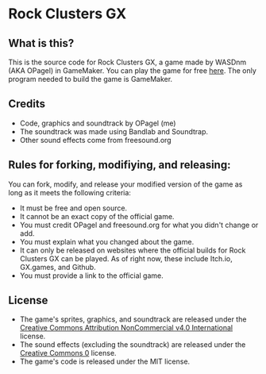 # Rock Clusters GX
## What is this?
This is the source code for Rock Clusters GX, a game made by WASDnm (AKA OPagel) in GameMaker. You can play the game for free [here](https://wasdnm.itch.io/rock-clusters-gx). The only program needed to build the game is GameMaker.
## Credits
* Code, graphics and soundtrack by OPagel (me)
* The soundtrack was made using Bandlab and Soundtrap.
* Other sound effects come from freesound.org
## Rules for forking, modifiying, and releasing:
You can fork, modify, and release your modified version of the game as long as it meets the following criteria:
* It must be free and open source.
* It cannot be an exact copy of the official game. 
* You must credit OPagel and freesound.org for what you didn't change or add.
* You must explain what you changed about the game.
* It can only be released on websites where the official builds for Rock Clusters GX can be played. As of right now, these include Itch.io, GX.games, and Github.
* You must provide a link to the official game.
## License
* The game's sprites, graphics, and soundtrack are released under the [	Creative Commons Attribution NonCommercial v4.0 International](https://creativecommons.org/licenses/by-nc-sa/4.0/) license.
* The sound effects (excluding the soundtrack) are released under the [Creative Commons 0](https://creativecommons.org/publicdomain/zero/1.0/) license.
* The game's code is released under the MIT license.

